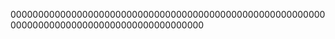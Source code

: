 
00000000000000000000000000000000000000000000000000000000000000000000000000000000000000000000























